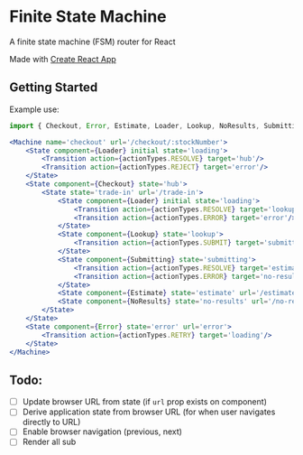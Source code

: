 # Finite State Machine
A finite state machine (FSM) router for React

Made with [Create React App](./CRA.md)

## Getting Started

Example use:
```jsx
import { Checkout, Error, Estimate, Loader, Lookup, NoResults, Submitting } from 'components';

<Machine name='checkout' url='/checkout/:stockNumber'>
    <State component={Loader} initial state='loading'>
        <Transition action={actionTypes.RESOLVE} target='hub'/>
        <Transition action={actionTypes.REJECT} target='error'/>
    </State>
    <State component={Checkout} state='hub'>
        <State state='trade-in' url='/trade-in'>
            <State component={Loader} initial state='loading'>
                <Transition action={actionTypes.RESOLVE} target='lookup'/>
                <Transition action={actionTypes.ERROR} target='error'/>
            </State>
            <State component={Lookup} state='lookup'>
                <Transition action={actionTypes.SUBMIT} target='submitting'/>
            </State>
            <State component={Submitting} state='submitting'>
                <Transition action={actionTypes.RESOLVE} target='estimate'/>
                <Transition action={actionTypes.ERROR} target='no-results'/>
            </State>
            <State component={Estimate} state='estimate' url='/estimate'/>
            <State component={NoResults} state='no-results' url='/no-results'/>
        </State>
    </State>
    <State component={Error} state='error' url='error'>
        <Transition action={actionTypes.RETRY} target='loading'/>
    </State>
</Machine>
```

## Todo:
- [ ] Update browser URL from state (if `url` prop exists on <State/> component)
- [ ] Derive application state from browser URL (for when user navigates directly to URL)
- [ ] Enable browser navigation (previous, next)
- [ ] Render all sub <State/>
